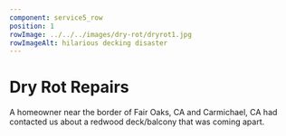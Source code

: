```yaml
---
component: service5_row
position: 1
rowImage: ../../../images/dry-rot/dryrot1.jpg
rowImageAlt: hilarious decking disaster
---
```

#  Dry Rot Repairs

A homeowner near the border of Fair Oaks, CA and Carmichael, CA had contacted us about a redwood deck/balcony that was coming apart.


 